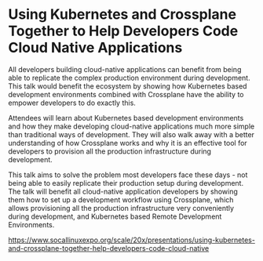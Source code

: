 # Using Kubernetes and Crossplane Together to Help Developers Code Cloud Native Applications

All developers building cloud-native applications can benefit from being able to replicate the complex production environment during development. This talk would benefit the ecosystem by showing how Kubernetes based development environments combined with Crossplane have the ability to empower developers to do exactly this.

Attendees will learn about Kubernetes based development environments and how they make developing cloud-native applications much more simple than traditional ways of development. They will also walk away with a better understanding of how Crossplane works and why it is an effective tool for developers to provision all the production infrastructure during development.

This talk aims to solve the problem most developers face these days - not being able to easily replicate their production setup during development. The talk will benefit all cloud-native application developers by showing them how to set up a development workflow using Crossplane, which allows provisioning all the production infrastructure very conveniently during development, and Kubernetes based Remote Development Environments.

https://www.socallinuxexpo.org/scale/20x/presentations/using-kubernetes-and-crossplane-together-help-developers-code-cloud-native
